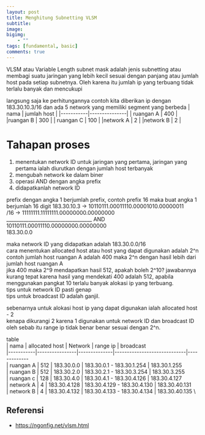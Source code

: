 ```yaml
---
layout: post
title: Menghitung Subnetting VLSM
subtitle: 
image:
bigimg: 
    - ""
tags: [fundamental, basic]
comments: true
---
```


VLSM atau Variable Length subnet mask adalah jenis subnetting atau membagi suatu jaringan yang lebih kecil sesuai dengan panjang atau jumlah host pada setiap subnetnya. Oleh karena itu jumlah ip yang terbuang tidak terlalu banyak dan mencukupi

langsung saja ke perhitungannya
contoh kita diberikan ip dengan 183.30.10.3/16 dan ada 5 network yang memiliki segment yang berbeda
| nama      | jumlah host   |
|-----------|---------------|
| ruangan A |  400          |
|ruangan B  | 300           |
| ruangan C | 100           |
|network A  | 2             |
|network B  | 2             |


# Tahapan proses
1. menentukan network ID untuk jaringan yang pertama, jaringan yang pertama ialah diurutkan dengan jumlah host terbanyak 
2. mengubah network ke dalam biner 
3. operasi AND dengan angka prefix
4. didapatkanlah network ID

prefix dengan angka 1 berjumlah prefix, contoh prefix 16 maka buat angka 1 berjumlah 16 digit
183.30.10.3 -> 10110111.00011110.00001010.00000011 \
/16         -> 11111111.11111111.00000000.00000000 \
               ___________________________________ AND \
               10110111.00011110.00000000.00000000 \
               183.30.0.0

maka network ID yang didapatkan adalah 183.30.0.0/16 \
cara menentukan allocated host atau host yang dapat digunakan adalah 2^n \
contoh jumlah host ruangan A adalah 400 maka 2^n dengan hasil lebih dari jumlah host ruangan A \
jika 400 maka 2^9 mendapatkan hasil 512, apakah boleh 2^10? jawabannya kurang tepat karena hasil yang mendekati 400 adalah 512, apabila menggunakan pangkat 10 terlalu banyak alokasi ip yang terbuang. \
tips untuk network ID pasti genap \
tips untuk broadcast ID adalah ganjil.

sebenarnya untuk alokasi host ip yang dapat digunakan ialah allocated host - 2 \
kenapa dikurangi 2 karena 1 digunakan untuk network ID dan broadcast ID \
oleh sebab itu range ip tidak benar benar sesuai dengan 2^n.


table \
| nama      | allocated host |   Network    |   range ip                  |   broadcast \
|-----------|----------------|--------------|-----------------------------|------------- \
| ruangan A |  512           |   183.30.0.0 | 183.30.0.1 - 183.30.1.254   |   183.30.1.255 \
| ruangan B |  512           |  183.30.2.0  | 183.30.2.1 - 183.30.3.254   | 183.30.3.255 \
| ruangan c | 128            | 183.30.4.0   | 183.30.4.1 - 183.30.4.126   | 183.30.4.127 \
| network A | 4              | 183.30.4.128 | 183.30.4.129 - 183.30.4.130 | 183.30.40.131 \
| network B | 4              | 183.30.4.132 | 183.30.4.133 - 183.30.4.134 | 183.30.40.135 \



## Referensi
- <https://ngonfig.net/vlsm.html>